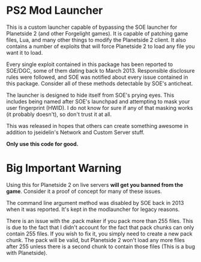 # PS2 Mod Launcher

This is a custom launcher capable of bypassing the SOE launcher for Planetside 2 (and other Forgelight games).  It is capable of patching game files, Lua, and many other things to modify the Planetside 2 client.  It also contains a number of exploits that will force Planetside 2 to load any file you want it to load.  

Every single exploit contained in this package has been reported to SOE/DGC, some of them dating back to March 2013.  Responsible disclosure rules were followed, and SOE was notified about every issue contained in this package.  Consider all of these methods detectable by SOE's anticheat.  

The launcher is designed to hide itself from SOE's prying eyes.  This includes being named after SOE's launchpad and attempting to mask your user fingerprint (HWID).  I do not know for sure if any of that masking works (it probably doesn't), so don't trust it at all.  

This was released in hopes that others can create something awesome in addition to jseidelin's Network and Custom Server stuff. 

**Only use this code for good.**      



# Big Important Warning

Using this for Planetside 2 on live servers **will get you banned from the game**.  Consider it a proof of concept for many of these issues.  

The command line argument method was disabled by SOE back in 2013 when it was reported.  It's kept in the modlauncher for legacy reasons.  

There is an issue with the .pack maker if you pack more than 255 files.  This is due to the fact that I didn't account for the fact that pack chunks can only contain 255 files.  If you wish to fix it, you simply need to create a new pack chunk.  The pack will be valid, but Planetside 2 won't load any more files after 255 unless there is a second chunk to contain those files (This is a bug with Planetside).  

